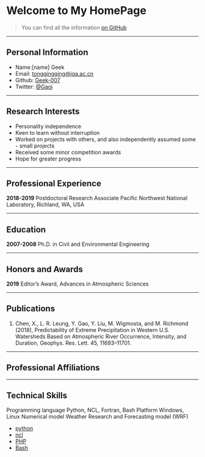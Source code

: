 # Welcome to My HomePage

> You can find all the information [on GitHub](https://github.com/geek-007)

---

## Personal Information

<!-- Phone: [158xxxxxxx](tel://15848) -->

- Name:[name] Geek
- Email: <tongqingqing@iga.ac.cn>
- Github: [Geek-007](http://github.com/Geek-007)
- Twitter: [@Gaoj](https://twitter.com/Gaoj_love)


---
## Research Interests


- Personality independence
- Keen to learn without interruption
- Worked on projects with others, and also independently assumed some - small projects
- Received some minor competition awards
- Hope for greater progress


---
## Professional Experience
**2018-2019**               Postdoctoral Research Associate
                            Pacific Northwest National Laboratory, Richland, WA, USA



---
## Education


**2007-2008**               Ph.D. in Civil and Environmental Engineering 

---
## Honors and Awards


**2019**      Editor’s Award, Advances in Atmospheric Sciences 


---
## Publications


1.	Chen, X., L. R. Leung, Y. Gao, Y. Liu, M. Wigmosta, and M. Richmond (2018), Predictability of Extreme Precipitation in Western U.S. Watersheds Based on Atmospheric River Occurrence, Intensity, and Duration, Geophys. Res. Lett. 45, 11693–11701.


---
## Professional Affiliations

---
## Technical Skills
Programming language                    Python, NCL, Fortran, Bash
Platform                                Windows, Linux
Numerical model                         Weather Research and Forecasting model (WRF)

- [python](https://www.python.org/)
- [ncl](http://www.ncl.ucar.edu/)
- [PHP](http://php.net)
- [Bash](https://www.gnu.org/software/bash/)
